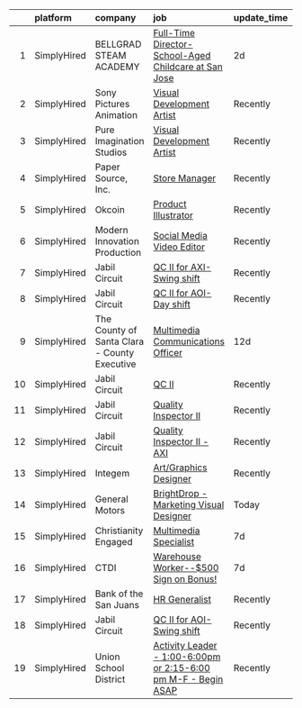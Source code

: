 

|    | platform    | company                                      | job                                                                                                                                                                       | update_time   | location                  |
|---:|:------------|:---------------------------------------------|:--------------------------------------------------------------------------------------------------------------------------------------------------------------------------|:--------------|:--------------------------|
|  1 | SimplyHired | BELLGRAD STEAM ACADEMY                       | [Full-Time Director- School-Aged Childcare at San Jose](https://www.simplyhired.com/job/iqoxkThrqJQ8FJcF9rBlhmMC9FA8u5NbUZ9efaw8jjUwP_l9wkdQYQ?q=visual+effects)          | 2d            | San Jose, CA              |
|  2 | SimplyHired | Sony Pictures Animation                      | [Visual Development Artist](https://www.simplyhired.com/job/69Xcu-jnN61Z8GItK-bx0bPKZnjn_Hq3pMWWYD3lVZMSJKOUrvqEqw?q=visual+effects)                                      | Recently      | Culver City, CA           |
|  3 | SimplyHired | Pure Imagination Studios                     | [Visual Development Artist](https://www.simplyhired.com/job/u3Ce0qDkoB4jPujFyWA_pOjySvkBJ7SmBclJFkATwkjx3a0XU_1R2g?q=visual+effects)                                      | Recently      | Rochester, NY +1 location |
|  4 | SimplyHired | Paper Source, Inc.                           | [Store Manager](https://www.simplyhired.com/job/i2dkRn5tYMsoA_VDTD2ByQ462bWxeCQB-HV599MQZkEXg51LiVuhXw?q=visual+effects)                                                  | Recently      | San Jose, CA +5 locations |
|  5 | SimplyHired | Okcoin                                       | [Product Illustrator](https://www.simplyhired.com/job/mL-Z4mwQLxeXhimvBJcZr-j2vSiQYzFN2pDoIcSdX75dHzYka28MQw?q=visual+effects)                                            | Recently      | San Jose, CA              |
|  6 | SimplyHired | Modern Innovation Production                 | [Social Media Video Editor](https://www.simplyhired.com/job/Inze6dgYyoex25xvh0uCPTI_YMNtPDDdje4GUb-MJz93gg365LBvOA?q=visual+effects)                                      | Recently      | Remote                    |
|  7 | SimplyHired | Jabil Circuit                                | [QC II for AXI-Swing shift](https://www.simplyhired.com/job/I1DKnTZHq2ws_kDZ2R4rd0KP-aysUeYZFdlOSdC4DfG7Eauu6bmI8Q?q=visual+effects)                                      | Recently      | San Jose, CA              |
|  8 | SimplyHired | Jabil Circuit                                | [QC II for AOI-Day shift](https://www.simplyhired.com/job/6LDAGl1flYHjv-wNFqbzwYB78GAdvj_yCmaig9sL0LtMTZokGDj6bw?q=visual+effects)                                        | Recently      | San Jose, CA              |
|  9 | SimplyHired | The County of Santa Clara - County Executive | [Multimedia Communications Officer](https://www.simplyhired.com/job/nj1DsFSU6bYpbBSaM7vWC-WnbZlrTGgytih3IiXkqGTRil2Wp-DZog?q=visual+effects)                              | 12d           | San Jose, CA              |
| 10 | SimplyHired | Jabil Circuit                                | [QC II](https://www.simplyhired.com/job/tSpPsRNKFlM3L1ZFfHMFYHETtWsOFYLa1MHCWRSgQwSnwBvDrXb7DA?q=visual+effects)                                                          | Recently      | San Jose, CA              |
| 11 | SimplyHired | Jabil Circuit                                | [Quality Inspector II](https://www.simplyhired.com/job/p2hVLpMymxYKUMqd5oVkKf5_BYS_FD_8bVnrYeuNnsrP_GqtgYndqg?q=visual+effects)                                           | Recently      | San Jose, CA              |
| 12 | SimplyHired | Jabil Circuit                                | [Quality Inspector II - AXI](https://www.simplyhired.com/job/PsrwUwgr7V1sJ5ibFmAnIcUJlgGi7-gEopn0QBFfDvHNE7Y-NYPXNw?q=visual+effects)                                     | Recently      | San Jose, CA              |
| 13 | SimplyHired | Integem                                      | [Art/Graphics Designer](https://www.simplyhired.com/job/010_JJuPgxv0B6iF55JEzXi5qw5pdDm1Reo_iw0bIAKAewTmfFBSjA?q=visual+effects)                                          | Recently      | Remote                    |
| 14 | SimplyHired | General Motors                               | [BrightDrop - Marketing Visual Designer](https://www.simplyhired.com/job/xIyj0viuQkGqm0Zu36HIkGMqDDtV43jQWb7D2mJtB4F54PkxjOIw3Q?q=visual+effects)                         | Today         | Palo Alto, CA +1 location |
| 15 | SimplyHired | Christianity Engaged                         | [Multimedia Specialist](https://www.simplyhired.com/job/sMX9Xermjb47KIYrUYeuNrZFg5t1_TN-OFXQfvyQRyxrAuIeeYS5zw?q=visual+effects)                                          | 7d            | Remote                    |
| 16 | SimplyHired | CTDI                                         | [Warehouse Worker--$500 Sign on Bonus!](https://www.simplyhired.com/job/1EEe8usocG3SuJgHOE3O6PNcY2vBpshtOxdQsb2AC7TU5koOHCHLQA?q=visual+effects)                          | 7d            | Mount Juliet, TN          |
| 17 | SimplyHired | Bank of the San Juans                        | [HR Generalist](https://www.simplyhired.com/job/5UdxynbWEcf1YErsZxaOzE2ZRi7w746yk3x7e5JqgvM0fe79qWnzEA?q=visual+effects)                                                  | Recently      | Pueblo West, CO           |
| 18 | SimplyHired | Jabil Circuit                                | [QC II for AOI-Swing shift](https://www.simplyhired.com/job/wICQz31psRfWtKuX1Q3xXjRi2i9rR3kXKhUpJFHqdMyJfooiZF7FuA?q=visual+effects)                                      | Recently      | San Jose, CA              |
| 19 | SimplyHired | Union School District                        | [Activity Leader - 1:00-6:00pm or 2:15-6:00 pm M-F - Begin ASAP](https://www.simplyhired.com/job/Aiw_wFrcql18WqbtvpXXd7EfeYCXEPyHWFYpg0vc29llYWgjL3KAjA?q=visual+effects) | Recently      | San Jose, CA              |
